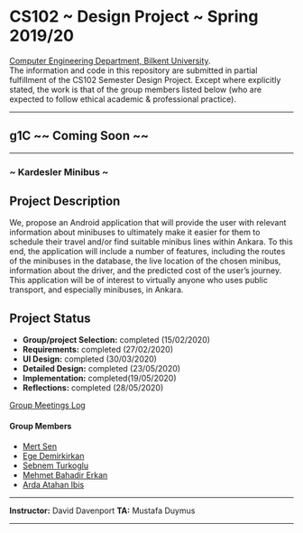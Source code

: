 # CS102 ~ Design Project ~ Spring 2019/20
[Computer Engineering Department, Bilkent University](http://w3.cs.bilkent.edu.tr/en/).  
The information and code in this repository are submitted in partial fulfillment of the CS102 Semester Design Project. Except where explicitly stated, the work is that of the group members listed below (who are expected to follow ethical academic & professional practice).
****
## g1C ~~ Coming Soon ~~
****

### ~ Kardesler Minibus ~

## Project Description
We, propose an Android application that will provide the user with relevant information
about minibuses to ultimately make it easier for them to schedule their travel and/or find suitable
minibus lines within Ankara. To this end, the application will include a number of features,
including the routes of the minibuses in the database, the live location of the chosen minibus,
information about the driver, and the predicted cost of the user’s journey. This application will be of
interest to virtually anyone who uses public transport, and especially minibuses, in Ankara.
   
## Project Status
+ **Group/project Selection:** completed (15/02/2020)
+ **Requirements:** completed (27/02/2020)
+ **UI Design:** completed (30/03/2020)
+ **Detailed Design:** completed (23/05/2020)
+ **Implementation:** completed(19/05/2020)
+ **Reflections:** completed (28/05/2020)

[Group Meetings Log](group/meetingslog.md)
#### Group Members
- [Mert Sen](group/mert_log.md)    
- [Ege Demirkirkan](group/ege_log.md)
- [Sebnem Turkoglu](group/sebnem_log.md)
- [Mehmet Bahadir Erkan](group/bahadir_log.md)
- [Arda Atahan Ibis](group/arda_log.md)

****
**Instructor:** David Davenport  **TA:**  Mustafa Duymus
****
